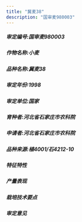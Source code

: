 ```yaml
---
title: "冀麦38"
description: "国审麦980003"
---
```

##### 审定编号:国审麦980003

##### 作物名称:小麦

##### 品种名称:冀麦38

##### 审定年份:1998

##### 审定单位:国家

##### 育种者:河北省石家庄市农科院

##### 申请者:河北省石家庄市农科院

##### 品种来源:植4001/石4212-10

##### 特征特性


##### 产量表现


##### 栽培技术要点


##### 审定意见

